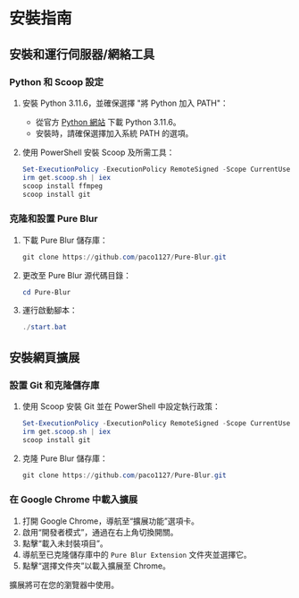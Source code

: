# 安裝指南

## 安裝和運行伺服器/網絡工具

### Python 和 Scoop 設定
1. 安裝 Python 3.11.6，並確保選擇 "將 Python 加入 PATH"：
    - 從官方 [Python 網站](https://www.python.org/downloads/) 下載 Python 3.11.6。
    - 安裝時，請確保選擇加入系統 PATH 的選項。

2. 使用 PowerShell 安裝 Scoop 及所需工具：
    ```powershell
    Set-ExecutionPolicy -ExecutionPolicy RemoteSigned -Scope CurrentUser
    irm get.scoop.sh | iex
    scoop install ffmpeg
    scoop install git
    ```

### 克隆和設置 Pure Blur
1. 下載 Pure Blur 儲存庫：
    ```powershell
    git clone https://github.com/paco1127/Pure-Blur.git
    ```

2. 更改至 Pure Blur 源代碼目錄：
    ```powershell
    cd Pure-Blur
    ```

3. 運行啟動腳本：
    ```powershell
    ./start.bat
    ```

## 安裝網頁擴展

### 設置 Git 和克隆儲存庫
1. 使用 Scoop 安裝 Git 並在 PowerShell 中設定執行政策：
    ```powershell
    Set-ExecutionPolicy -ExecutionPolicy RemoteSigned -Scope CurrentUser
    irm get.scoop.sh | iex
    scoop install git
    ```

2. 克隆 Pure Blur 儲存庫：
    ```powershell
    git clone https://github.com/paco1127/Pure-Blur.git
    ```

### 在 Google Chrome 中載入擴展
1. 打開 Google Chrome，導航至“擴展功能”選項卡。
2. 啟用“開發者模式”，通過在右上角切換開關。
3. 點擊“載入未封裝項目”。
4. 導航至已克隆儲存庫中的 `Pure Blur Extension` 文件夾並選擇它。
5. 點擊“選擇文件夾”以載入擴展至 Chrome。

擴展將可在您的瀏覽器中使用。
